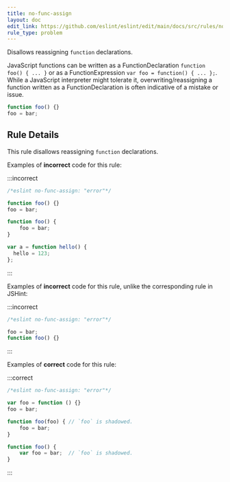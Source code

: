 ```yaml
---
title: no-func-assign
layout: doc
edit_link: https://github.com/eslint/eslint/edit/main/docs/src/rules/no-func-assign.md
rule_type: problem
---
```


<!--RECOMMENDED-->

Disallows reassigning `function` declarations.

JavaScript functions can be written as a FunctionDeclaration `function foo() { ... }` or as a FunctionExpression `var foo = function() { ... };`. While a JavaScript interpreter might tolerate it, overwriting/reassigning a function written as a FunctionDeclaration is often indicative of a mistake or issue.

```js
function foo() {}
foo = bar;
```

## Rule Details

This rule disallows reassigning `function` declarations.

Examples of **incorrect** code for this rule:

:::incorrect

```js
/*eslint no-func-assign: "error"*/

function foo() {}
foo = bar;

function foo() {
    foo = bar;
}

var a = function hello() {
  hello = 123;
};
```

:::

Examples of **incorrect** code for this rule, unlike the corresponding rule in JSHint:

:::incorrect

```js
/*eslint no-func-assign: "error"*/

foo = bar;
function foo() {}
```

:::

Examples of **correct** code for this rule:

:::correct

```js
/*eslint no-func-assign: "error"*/

var foo = function () {}
foo = bar;

function foo(foo) { // `foo` is shadowed.
    foo = bar;
}

function foo() {
    var foo = bar;  // `foo` is shadowed.
}
```

:::
